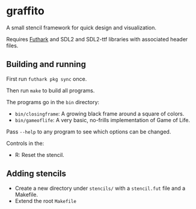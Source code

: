 # graffito

A small stencil framework for quick design and visualization.

Requires [Futhark](http://futhark-lang.org) and SDL2 and SDL2-ttf
libraries with associated header files.


## Building and running

First run `futhark pkg sync` once.

Then run `make` to build all programs.

The programs go in the `bin` directory:

- `bin/closingframe`: A growing black frame around a square of colors.
- `bin/gameoflife`: A very basic, no-frills implementation of Game of Life.

Pass `--help` to any program to see which options can be changed.

Controls in the:

- R: Reset the stencil.


## Adding stencils

- Create a new directory under `stencils/` with a `stencil.fut` file and
  a Makefile.
- Extend the root `Makefile`
